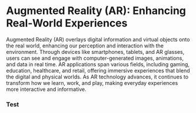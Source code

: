 # Augmented Reality (AR): Enhancing Real-World Experiences

Augmented Reality (AR) overlays digital information and virtual objects onto the real world, enhancing our perception and interaction with the environment. Through devices like smartphones, tablets, and AR glasses, users can see and engage with computer-generated images, animations, and data in real time. AR applications span various fields, including gaming, education, healthcare, and retail, offering immersive experiences that blend the digital and physical worlds. As AR technology advances, it continues to transform how we learn, work, and play, making everyday experiences more interactive and informative.

### Test

